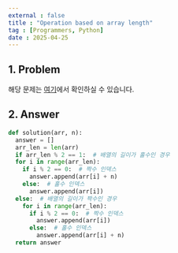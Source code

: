 ```yaml
---
external : false
title : "Operation based on array length"
tag : [Programmers, Python]
date : 2025-04-25
---
```


## 1. Problem

해당 문제는 [여기](https://school.programmers.co.kr/learn/courses/30/lessons/181854)에서 확인하실 수 있습니다.

## 2. Answer

```python
def solution(arr, n):
  answer = []
  arr_len = len(arr)
  if arr_len % 2 == 1:  # 배열의 길이가 홀수인 경우
  for i in range(arr_len):
    if i % 2 == 0:  # 짝수 인덱스
      answer.append(arr[i] + n)
    else:  # 홀수 인덱스
      answer.append(arr[i])
  else:  # 배열의 길이가 짝수인 경우
    for i in range(arr_len):
      if i % 2 == 0:  # 짝수 인덱스
        answer.append(arr[i])
      else:  # 홀수 인덱스
        answer.append(arr[i] + n)
  return answer
```
